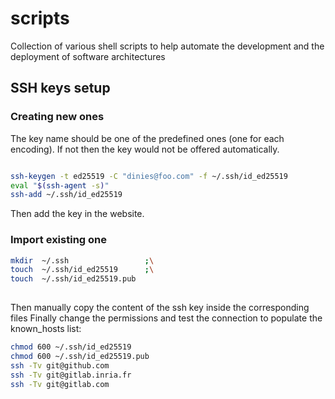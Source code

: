 # scripts
Collection of various shell scripts to help automate the development and the deployment of software architectures


## SSH keys setup 
### Creating new ones
The key name should be one of the predefined ones (one for each encoding).
If not then the key would not be offered automatically.
```bash

ssh-keygen -t ed25519 -C "dinies@foo.com" -f ~/.ssh/id_ed25519
eval "$(ssh-agent -s)"
ssh-add ~/.ssh/id_ed25519
```
Then add the key in the website.

### Import existing one
```bash
mkdir  ~/.ssh                 ;\
touch  ~/.ssh/id_ed25519      ;\
touch  ~/.ssh/id_ed25519.pub
  
```
Then manually copy the content of the ssh key inside the corresponding files
Finally change the permissions and test the connection to populate the known\_hosts list:

```bash
chmod 600 ~/.ssh/id_ed25519
chmod 600 ~/.ssh/id_ed25519.pub   
ssh -Tv git@github.com	      
ssh -Tv git@gitlab.inria.fr
ssh -Tv git@gitlab.com
```
